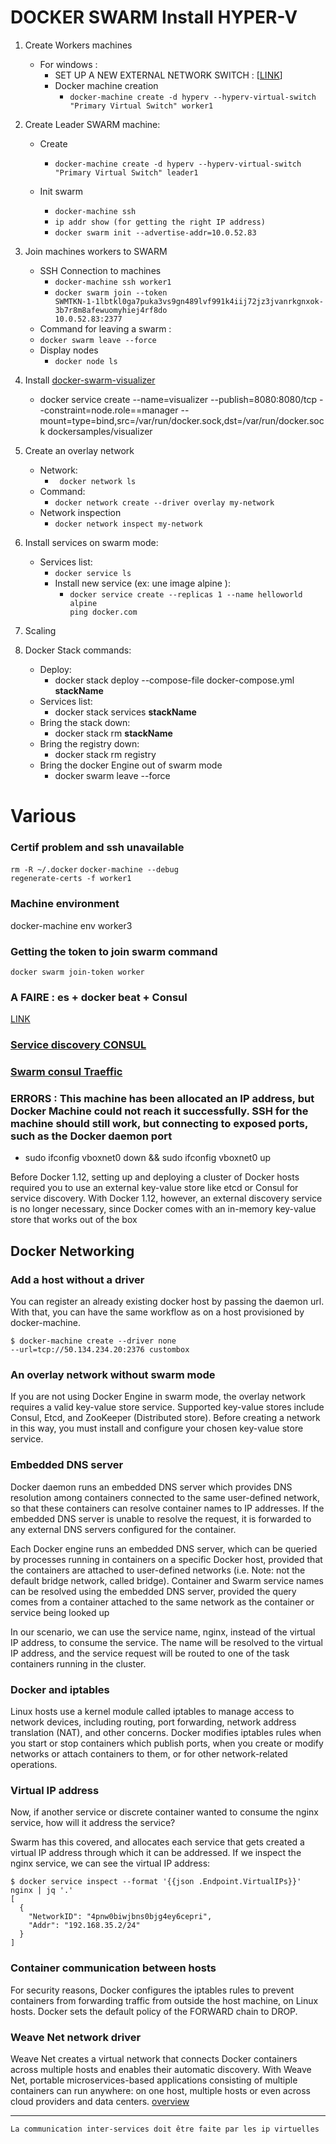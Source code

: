 **DOCKER SWARM Install HYPER-V**
============================

1. Create Workers machines
   - For windows :
     * SET UP A NEW EXTERNAL NETWORK SWITCH : [[LINK](https://docs.docker.com/machine/drivers/hyper-v/#1-make-sure-hyper-v-is-enabled)]
     * Docker machine creation
       * <code>docker-machine create -d hyperv --hyperv-virtual-switch "Primary Virtual Switch" worker1</code>
2. Create Leader SWARM machine:
   - Create   
     * <code>docker-machine create -d hyperv --hyperv-virtual-switch "Primary Virtual Switch" leader1</code>
     
   - Init swarm
      * <code>docker-machine ssh</code>
      * <code>ip addr show (for getting the right IP address)</code>
      * <code>docker swarm init --advertise-addr=10.0.52.83</code>
 
3. Join machines workers to SWARM
   - SSH Connection to machines
     * <code>docker-machine ssh worker1</code>
     * <code>docker swarm join --token SWMTKN-1-1lbtkl0ga7puka3vs9gn489lvf991k4iij72jz3jvanrkgnxok-3b7r8m8afewuomyhiej4rf8do 10.0.52.83:2377</code>
   -  Command for leaving a swarm :
     * <code>docker swarm leave --force</code>
   - Display nodes
     * <code>docker node ls</code>

4. Install [docker-swarm-visualizer](https://github.com/dockersamples/docker-swarm-visualizer)
   * docker service create --name=visualizer --publish=8080:8080/tcp --constraint=node.role==manager --mount=type=bind,src=/var/run/docker.sock,dst=/var/run/docker.sock dockersamples/visualizer
		
5. Create an overlay network
   - Network:
      * <code> docker network ls</code>
   - Command:
      * <code>docker network create --driver overlay my-network</code>
   - Network inspection
      * <code>docker network inspect my-network</code>

6. Install services on swarm mode:
   - Services list:
     * <code>docker service ls</code>
     * Install new service (ex: une image alpine ):
       * <code>docker service create --replicas 1 --name helloworld alpine ping docker.com</code>

7. Scaling

8. Docker Stack commands:
   - Deploy:
      * docker stack deploy --compose-file docker-compose.yml **stackName**
   - Services list:
      * docker stack services **stackName**
   - Bring the stack down:
      * docker stack rm **stackName**
   - Bring the registry down:
      * docker stack rm registry
   - Bring the docker Engine out of swarm mode
      * docker swarm leave --force

# Various

### Certif problem and ssh unavailable

   <code>rm -R ~/.docker</code>
   <code>docker-machine --debug regenerate-certs -f worker1</code>

### Machine environment
   docker-machine env worker3

### Getting the token to join swarm command
   <code>docker swarm join-token worker</code>

### A FAIRE :   es + docker beat + Consul
[LINK](https://github.com/mcascallares/es-demo-cluster/blob/master/docker-compose.yml)

### [Service discovery CONSUL](https://blog.eleven-labs.com/fr/consul-service-discovery-failure-detection-2/)

### [Swarm consul Traeffic](http://blog.wescale.fr/2017/01/04/tutoriel-infastructure-resiliente-et-scalable-avec-swarm-consul-et-traefik/)

### ERRORS : This machine has been allocated an IP address, but Docker Machine could not reach it successfully. SSH for the machine should still work, but connecting to exposed ports, such as the Docker daemon port
  - sudo ifconfig vboxnet0 down && sudo ifconfig vboxnet0 up

<p>Before Docker 1.12, setting up and deploying a cluster of Docker hosts required you to use an external key-value store like etcd or Consul for service discovery. With Docker 1.12, however, an external discovery service is no longer necessary, since Docker comes with an in-memory key-value store that works out of the box</p>

## Docker Networking

### Add a host without a driver

You can register an already existing docker host by passing the daemon url. With that, you can have the same workflow as on a host provisioned by docker-machine.

<code>$ docker-machine create --driver none --url=tcp://50.134.234.20:2376 custombox</code>

### An overlay network without swarm mode
If you are not using Docker Engine in swarm mode, the overlay network requires a valid key-value store service. Supported key-value stores include Consul, Etcd, and ZooKeeper (Distributed store). Before creating a network in this way, you must install and configure your chosen key-value store service.
### Embedded DNS server
Docker daemon runs an embedded DNS server which provides DNS resolution among containers connected to the same user-defined network, so that these containers can resolve container names to IP addresses. If the embedded DNS server is unable to resolve the request, it is forwarded to any external DNS servers configured for the container.

<p>Each Docker engine runs an embedded DNS server, which can be queried by processes running in containers on a specific Docker host, provided that the containers are attached to user-defined networks (i.e. Note: not the default bridge network, called bridge). Container and Swarm service names can be resolved using the embedded DNS server, provided the query comes from a container attached to the same network as the container or service being looked up</p>

<p>In our scenario, we can use the service name, nginx, instead of the virtual IP address, to consume the service. The name will be resolved to the virtual IP address, and the service request will be routed to one of the task containers running in the cluster. </p>

### Docker and iptables
Linux hosts use a kernel module called iptables to manage access to network devices, including routing, port forwarding, network address translation (NAT), and other concerns. Docker modifies iptables rules when you start or stop containers which publish ports, when you create or modify networks or attach containers to them, or for other network-related operations.

### Virtual IP address 
<p>Now, if another service or discrete container wanted to consume the nginx service, how will it address the service?</p>
<p>Swarm has this covered, and allocates each service that gets created a virtual IP address through which it can be addressed. If we inspect the nginx service, we can see the virtual IP address:</p>
<code>$ docker service inspect --format '{{json .Endpoint.VirtualIPs}}' nginx | jq '.'
[
  {
    "NetworkID": "4pnw0biwjbns0bjg4ey6cepri",
    "Addr": "192.168.35.2/24"
  }
]</code>

### Container communication between hosts
For security reasons, Docker configures the iptables rules to prevent containers from forwarding traffic from outside the host machine, on Linux hosts. Docker sets the default policy of the FORWARD chain to DROP.

### Weave Net network driver

Weave Net creates a virtual network that connects Docker containers across multiple hosts and enables their automatic discovery. With Weave Net, portable microservices-based applications consisting of multiple containers can run anywhere: on one host, multiple hosts or even across cloud providers and data centers.
[overview](https://www.weave.works/docs/net/latest/overview/)

***
```La communication inter-services doit être faite par les ip virtuelles```
